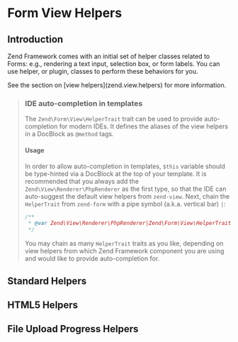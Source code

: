 # Form View Helpers

## Introduction

Zend Framework comes with an initial set of helper classes related to Forms: e.g., rendering a text
input, selection box, or form labels. You can use helper, or plugin, classes to perform these
behaviors for you.

See the section on \[view helpers\](zend.view.helpers) for more information.

> ### IDE auto-completion in templates
>
> The `Zend\Form\View\HelperTrait` trait can be used to provide auto-completion
> for modern IDEs. It defines the aliases of the view helpers in a DocBlock as
> `@method` tags.
>
> #### Usage
>
> In order to allow auto-completion in templates, `$this` variable should be
> type-hinted via a DocBlock at the top of your template. It is recommended that
> you always add the `Zend\View\Renderer\PhpRenderer` as the first type, so that
> the IDE can auto-suggest the default view helpers from `zend-view`. Next,
> chain the `HelperTrait` from `zend-form` with a pipe symbol (a.k.a. vertical
> bar) `|`:
> ```php
> /**
>  * @var Zend\View\Renderer\PhpRenderer|Zend\Form\View\HelperTrait $this
>  */
> ```
>
> You may chain as many `HelperTrait` traits as you like, depending on view
> helpers from which Zend Framework component you are using and would like to
> provide auto-completion for.

## Standard Helpers

## HTML5 Helpers

## File Upload Progress Helpers
